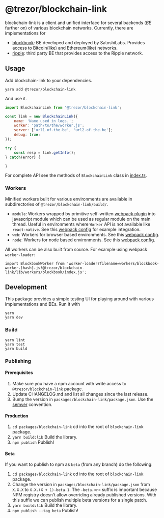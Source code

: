 # @trezor/blockchain-link

blockchain-link is a client and unified interface for several backends (_BE_ further on) of various blockchain networks. Currently, there are implementations for
- [blockbook](https://github.com/trezor/blockbook): BE developed and deployed by SatoshiLabs. Provides access to Bitcoin(like) and Ethereum(like) networks.
- [ripple](https://xrpl.org/): third party BE that provides access to the Ripple network.

## Usage

Add blockchain-link to your dependencies.

```shell
yarn add @trezor/blockchain-link
```

And use it.

```javascript
import BlockchainLink from '@trezor/blockchain-link';

const link = new BlockchainLink({
    name: 'Name used in logs.';
    worker: 'path/to/the/worker.js';
    server: ['url1.of.the.be', 'url2.of.the.be'];
    debug: true;
});

try {
    const resp = link.getInfo();
} catch(error) {

}
```

For complete API see the methods of `BlockchainLink` class in [index.ts](./src/index.ts).

### Workers

Minified workers built for various environments are available in subdirectories of `@trezor/blockchain-link/build/`.

- `module`: Workers wrapped by primitive self-written [webpack plugin](https://github.com/trezor/trezor-suite/blob/develop/packages/blockchain-link/webpack/module-worker-loader.js) into javascript module which can be used as regular module on the main thread. Useful in environments where `Worker` API is not available like `react-native`. See this [webpack config](https://github.com/trezor/trezor-suite/blob/develop/packages/blockchain-link/webpack/workers.module.babel.js) for example integration.
- `web`: Workers for browser based environments. See this [webpack config](https://github.com/trezor/trezor-suite/blob/develop/packages/blockchain-link/webpack/workers.web.babel.js).
- `node`: Workers for node based environments. See this [webpack config](https://github.com/trezor/trezor-suite/blob/develop/packages/blockchain-link/webpack/workers.node.babel.js).

All workers can be also built from source. For example using webpack `worker-loader`:

```
import BlockbookWorker from 'worker-loader?filename=workers/blockbook-worker.[hash].js!@trezor/blockchain-link/lib/workers/blockbook/index.js';
```

## Development

This package provides a simple testing UI for playing around with various implementations and BEs. Run it with

```shell
yarn
yarn dev
```

### Build

```
yarn lint
yarn test
yarn build
```

### Publishing

#### Prerequisites

1. Make sure you have a npm account with write access to `@trezor/blockchain-link` package.
1. Update CHANGELOG.md and list all changes since the last release.
1. Bump the version in `packages/blockchain-link/package.json`. Use the [semver](https://semver.org/) convention.

#### Production

1. `cd packages/blockchain-link` cd into the root of `blockchain-link` package.
1. `yarn build:lib` Build the library.
1. `npm publish` Publish!

#### Beta

If you want to publish to npm as `beta` (from any branch) do the following:

1. `cd packages/blockchain-link` cd into the root of `blockchain-link` package.
1. Change the version in `packages/blockchain-link/package.json` from `X.X.X` to `X.X.(X + 1)-beta.1`.
    The `-beta.<n>` suffix is important because NPM registry doesn't allow overriding already published versions.
    With this suffix we can publish multiple beta versions for a single patch.
1. `yarn build:lib` Build the library.
1. `npm publish --tag beta` Publish!
